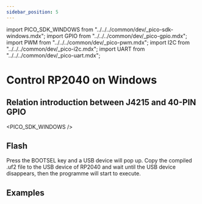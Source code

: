 ```yaml
---
sidebar_position: 5
---
```


import PICO_SDK_WINDOWS from "../../../common/dev/\_pico-sdk-windows.mdx";
import GPIO from "../../../common/dev/\_pico-gpio.mdx";
import PWM from "../../../common/dev/\_pico-pwm.mdx";
import I2C from "../../../common/dev/\_pico-i2c.mdx";
import UART from "../../../common/dev/\_pico-uart.mdx";

# Control RP2040 on Windows

## Relation introduction between J4215 and 40-PIN GPIO

<RELATION />

<PICO_SDK_WINDOWS />

## Flash

Press the BOOTSEL key and a USB device will pop up. Copy the compiled .uf2 file to the USB device of RP2040 and wait until the USB device disappears, then the programme will start to execute.

## Examples

<GPIO flash_url="./flash" gpio_definition="./gpio" product_name="Radxa X2L"  led_pin="PIN_5" cmd= 'cd pico-examples/build
rm -rf *
cmake -G "Ninja" ..
ninja'/>

<I2C flash_url="./flash" product_name="Radxa X2L"  scl_pin="PIN_5" sda_pin="PIN_3" cmd= 'cd pico-examples/build
rm -rf *
cmake -G "Ninja" ..
ninja' />

<PWM flash_url="./flash" product_name="Radxa X2L" led_pin="PIN_5" cmd= 'cd pico-examples/build
rm -rf *
cmake -G "Ninja" ..
ninja'/>

<UART flash_url="./flash" tty_num="ttyS0" cmd= 'cd pico-examples/build
rm -rf *
cmake -G "Ninja" ..
ninja'/>

